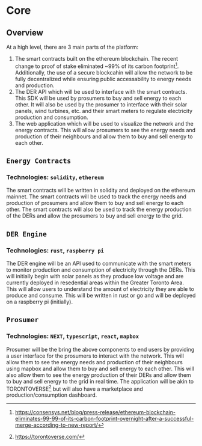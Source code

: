 # Core

## Overview
At a high level, there are 3 main parts of the platform:
1. The smart contracts built on the ethereum blockchain. The recent change to proof of stake eliminated ~99% of its carbon footprint[^1]. Additionally, the use of a secure blockcahin will allow the network to be fully decentralized while ensuring public accessability to energy needs and production.
2. The DER API which will be used to interface with the smart contracts. This SDK will be used by prosumers to buy and sell energy to each other. It will also be used by the prosumer to interface with their solar panels, wind turbines, etc. and their smart meters to regulate electricity production and consumption.
3. The web application which will be used to visualize the network and the energy contracts. This will allow prosumers to see the energy needs and production of their neighbours and allow them to buy and sell energy to each other.

## `Energy Contracts`
### Technologies: `solidity`, `ethereum`
The smart contracts will be written in solidity and deployed on the ethereum mainnet. The smart contracts will be used to track the energy needs and production of prosumers and allow them to buy and sell energy to each other. The smart contracts will also be used to track the energy production of the DERs and allow the prosumers to buy and sell energy to the grid.

## `DER Engine`
### Technologies: `rust`, `raspberry pi`
The DER engine will be an API used to communicate with the smart meters to monitor production and consumption of electricity through the DERs. This will initially begin with solar panels as they produce low voltage and are currently deployed in resedential areas within the Greater Toronto Area. This will allow users to understand the amount of electricity they are able to produce and consume. This will be written in rust or go and will be deployed on a raspberry pi (initially).

## `Prosumer`
### Technologies: `NEXT`, `typescript`, `react`, `mapbox`
Prosumer will be the bring the above components to end users  by providing a user interface for the prosumers to interact with the network. This will allow them to see the energy needs and production of their neighbours using mapbox and allow them to buy and sell energy to each other. This will also allow them to see the energy production of their DERs and allow them to buy and sell energy to the grid in real time. The application will be akin to TORONTOVERSE[^2] but will also have a marketplace and production/consumption dashboard.


[^1]: https://consensys.net/blog/press-release/ethereum-blockchain-eliminates-99-99-of-its-carbon-footprint-overnight-after-a-successful-merge-according-to-new-report/
[^2]: https://torontoverse.com/